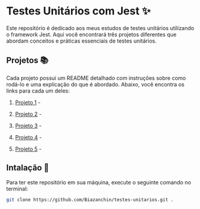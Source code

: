 # Testes Unitários com Jest ✨

Este repositório é dedicado aos meus estudos de testes unitários utilizando o framework Jest. Aqui você encontrará três projetos diferentes que abordam conceitos e práticas essenciais de testes unitários.

## Projetos 📚

Cada projeto possui um README detalhado com instruções sobre como rodá-lo e uma explicação do que é abordado. Abaixo, você encontra os links para cada um deles:

1.  [Projeto 1](./curso1/README.md) -

2.  [Projeto 2](./curso2/README.md) -

3.  [Projeto 3](./curso3/projeto1/README.md) -

4.  [Projeto 4](./curso3/projeto2/README.md) -
   
5.  [Projeto 5](./curso3/projeto3/README.md) -

## Intalação 🚀

Para ter este repositório em sua máquina, execute o seguinte comando no terminal:

```bash
git clone https://github.com/Biazanchin/testes-unitarios.git .
```
